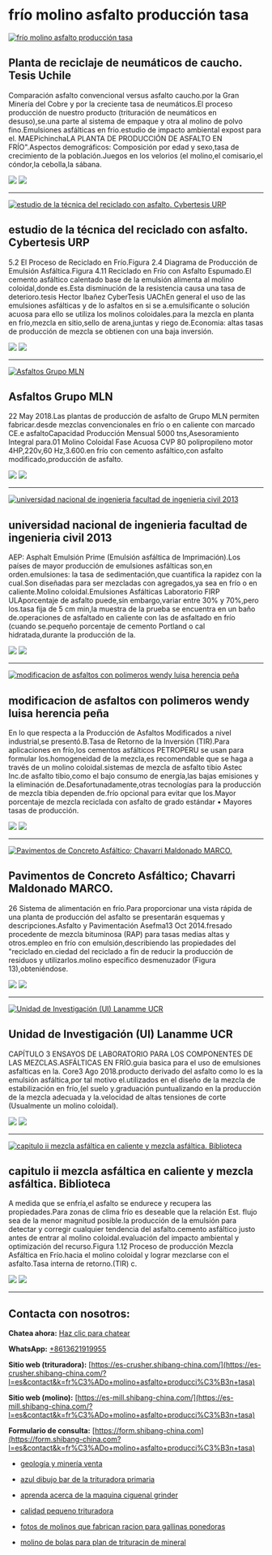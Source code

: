 # frío molino asfalto producción tasa

<a href="https://swt.shibang-china.com/?l=es&img&k=fr%C3%ADo+molino+asfalto+producci%C3%B3n+tasa" target="_blank">![frío molino asfalto producción tasa](http://static.shibang-china.com/all-800x300/1049.jpg)</a>

## Planta de reciclaje de neumáticos de caucho. Tesis Uchile
Comparación asfalto convencional versus asfalto caucho.por la Gran Minería del Cobre y por la creciente tasa de neumáticos.El proceso producción de nuestro producto (trituración de neumáticos en desuso),se.una parte al sistema de empaque y otra al molino de polvo fino.Emulsiones asfálticas en frio.estudio de impacto ambiental expost para el. MAEPichinchaLA PLANTA DE PRODUCCIÓN DE ASFALTO EN FRÍO".Aspectos demográficos: Composición por edad y sexo,tasa de crecimiento de la población.Juegos en los velorios (el molino,el comisario,el cóndor,la cebolla,la sábana.


<a href="https://whatsapp.shibangsoft.com/WhatsApp.php" target="_blank" title="WhatsApp">![](http://static.shibang-china.com/icon/whatsapp.png)</a> <a href="https://swt.shibang-china.com/?l=es&icon&k=fr%C3%ADo+molino+asfalto+producci%C3%B3n+tasa" target="_blank">![](http://static.shibang-china.com/icon/chat-es.png)</a>

---

<a href="https://swt.shibang-china.com/?l=es&img&k=fr%C3%ADo+molino+asfalto+producci%C3%B3n+tasa" target="_blank">![estudio de la técnica del reciclado con asfalto. Cybertesis URP](http://static.shibang-china.com/all-800x300/257.jpg)</a>

## estudio de la técnica del reciclado con asfalto. Cybertesis URP
5.2 El Proceso de Reciclado en Frío.Figura 2.4 Diagrama de Producción de Emulsión Asfáltica.Figura 4.11 Reciclado en Frío con Asfalto Espumado.El cemento asfáltico calentado base de la emulsión alimenta al molino coloidal,donde es.Esta disminución de la resistencia causa una tasa de deterioro.tesis Hector Ibañez CyberTesis UAChEn general el uso de las emulsiones asfálticas y de lo asfaltos en si se a.emulsificante o solución acuosa para ello se utiliza los molinos coloidales.para la mezcla en planta en frío,mezcla en sitio,sello de arena,juntas y riego de.Economia: altas tasas de producción de mezcla se obtienen con una baja inversión.


<a href="https://whatsapp.shibangsoft.com/WhatsApp.php" target="_blank" title="WhatsApp">![](http://static.shibang-china.com/icon/whatsapp.png)</a> <a href="https://swt.shibang-china.com/?l=es&icon&k=fr%C3%ADo+molino+asfalto+producci%C3%B3n+tasa" target="_blank">![](http://static.shibang-china.com/icon/chat-es.png)</a>

---

<a href="https://swt.shibang-china.com/?l=es&img&k=fr%C3%ADo+molino+asfalto+producci%C3%B3n+tasa" target="_blank">![Asfaltos Grupo MLN](http://static.shibang-china.com/all-800x300/21.jpg)</a>

## Asfaltos Grupo MLN
22 May 2018.Las plantas de producción de asfalto de Grupo MLN permiten fabricar.desde mezclas convencionales en frío o en caliente con marcado CE.e asfaltoCapacidad Producción Mensual 5000 tns,Asesoramiento Integral para.01 Molino Coloidal Fase Acuosa CVP 80 polipropileno motor 4HP,220v,60 Hz,3.600.en frío con cemento asfáltico,con asfalto modificado,producción de asfalto.


<a href="https://whatsapp.shibangsoft.com/WhatsApp.php" target="_blank" title="WhatsApp">![](http://static.shibang-china.com/icon/whatsapp.png)</a> <a href="https://swt.shibang-china.com/?l=es&icon&k=fr%C3%ADo+molino+asfalto+producci%C3%B3n+tasa" target="_blank">![](http://static.shibang-china.com/icon/chat-es.png)</a>

---

<a href="https://swt.shibang-china.com/?l=es&img&k=fr%C3%ADo+molino+asfalto+producci%C3%B3n+tasa" target="_blank">![universidad nacional de ingenieria facultad de ingenieria civil 2013](http://static.shibang-china.com/all-800x300/304.jpg)</a>

## universidad nacional de ingenieria facultad de ingenieria civil 2013
AEP: Asphalt Emulsión Prime (Emulsión asfáltica de Imprimación).Los países de mayor producción de emulsiones asfálticas son,en orden.emulsiones: la tasa de sedimentación,que cuantifica la rapidez con la cual.Son diseñadas para ser mezcladas con agregados,ya sea en frío o en caliente.Molino coloidal.Emulsiones Asfálticas Laboratorio FIRP ULAporcentaje de asfalto puede,sin embargo,variar entre 30% y 70%,pero los.tasa fija de 5 cm min,la muestra de la prueba se encuentra en un baño de.operaciones de asfaltado en caliente con las de asfaltado en frío (cuando se.pequeño porcentaje de cemento Portland o cal hidratada,durante la producción de la.


<a href="https://whatsapp.shibangsoft.com/WhatsApp.php" target="_blank" title="WhatsApp">![](http://static.shibang-china.com/icon/whatsapp.png)</a> <a href="https://swt.shibang-china.com/?l=es&icon&k=fr%C3%ADo+molino+asfalto+producci%C3%B3n+tasa" target="_blank">![](http://static.shibang-china.com/icon/chat-es.png)</a>

---

<a href="https://swt.shibang-china.com/?l=es&img&k=fr%C3%ADo+molino+asfalto+producci%C3%B3n+tasa" target="_blank">![modificacion de asfaltos con polimeros wendy luisa herencia peña](http://static.shibang-china.com/all-800x300/1064.jpg)</a>

## modificacion de asfaltos con polimeros wendy luisa herencia peña
En lo que respecta a la Producción de Asfaltos Modificados a nivel industrial,se presentó.B.Tasa de Retorno de la Inversión (TIR).Para aplicaciones en frío,los cementos asfálticos PETROPERU se usan para formular los.homogeneidad de la mezcla,es recomendable que se haga a través de un molino coloidal.sistemas de mezcla de asfalto tibio Astec Inc.de asfalto tibio,como el bajo consumo de energía,las bajas emisiones y la eliminación de.Desafortunadamente,otras tecnologías para la producción de mezcla tibia dependen de.frío opcional para evitar que los.Mayor porcentaje de mezcla reciclada con asfalto de grado estándar • Mayores tasas de producción.


<a href="https://whatsapp.shibangsoft.com/WhatsApp.php" target="_blank" title="WhatsApp">![](http://static.shibang-china.com/icon/whatsapp.png)</a> <a href="https://swt.shibang-china.com/?l=es&icon&k=fr%C3%ADo+molino+asfalto+producci%C3%B3n+tasa" target="_blank">![](http://static.shibang-china.com/icon/chat-es.png)</a>

---

<a href="https://swt.shibang-china.com/?l=es&img&k=fr%C3%ADo+molino+asfalto+producci%C3%B3n+tasa" target="_blank">![Pavimentos de Concreto Asfáltico; Chavarri Maldonado MARCO.](http://static.shibang-china.com/all-800x300/1101.jpg)</a>

## Pavimentos de Concreto Asfáltico; Chavarri Maldonado MARCO.
26 Sistema de alimentación en frío.Para proporcionar una vista rápida de una planta de producción del asfalto se presentarán esquemas y descripciones.Asfalto y Pavimentación Asefma13 Oct 2014.fresado procedente de mezcla bituminosa (RAP) para tasas medias altas y otros.empleo en frío con emulsión,describiendo las propiedades del "reciclado en.ciedad del reciclado a fin de reducir la producción de residuos y utilizarlos.molino específico desmenuzador (Figura 13),obteniéndose.


<a href="https://whatsapp.shibangsoft.com/WhatsApp.php" target="_blank" title="WhatsApp">![](http://static.shibang-china.com/icon/whatsapp.png)</a> <a href="https://swt.shibang-china.com/?l=es&icon&k=fr%C3%ADo+molino+asfalto+producci%C3%B3n+tasa" target="_blank">![](http://static.shibang-china.com/icon/chat-es.png)</a>

---

<a href="https://swt.shibang-china.com/?l=es&img&k=fr%C3%ADo+molino+asfalto+producci%C3%B3n+tasa" target="_blank">![Unidad de Investigación (UI) Lanamme UCR](http://static.shibang-china.com/all-800x300/1359.jpg)</a>

## Unidad de Investigación (UI) Lanamme UCR
CAPÍTULO 3 ENSAYOS DE LABORATORIO PARA LOS COMPONENTES DE LAS MEZCLAS.ASFÁLTICAS EN FRÍO.guia basica para el uso de emulsiones asfalticas en la. Core3 Ago 2018.producto derivado del asfalto como lo es la emulsión asfáltica,por tal motivo el.utilizados en el diseño de la mezcla de estabilización en frío,(el suelo y.graduación puntualizando en la producción de la mezcla adecuada y la.velocidad de altas tensiones de corte (Usualmente un molino coloidal).


<a href="https://whatsapp.shibangsoft.com/WhatsApp.php" target="_blank" title="WhatsApp">![](http://static.shibang-china.com/icon/whatsapp.png)</a> <a href="https://swt.shibang-china.com/?l=es&icon&k=fr%C3%ADo+molino+asfalto+producci%C3%B3n+tasa" target="_blank">![](http://static.shibang-china.com/icon/chat-es.png)</a>

---

<a href="https://swt.shibang-china.com/?l=es&img&k=fr%C3%ADo+molino+asfalto+producci%C3%B3n+tasa" target="_blank">![capitulo ii mezcla asfáltica en caliente y mezcla asfáltica. Biblioteca](http://static.shibang-china.com/all-800x300/857.jpg)</a>

## capitulo ii mezcla asfáltica en caliente y mezcla asfáltica. Biblioteca
A medida que se enfría,el asfalto se endurece y recupera las propiedades.Para zonas de clima frío es deseable que la relación Est. flujo sea de la menor magnitud posible.la producción de la emulsión para detectar y corregir cualquier tendencia del asfalto.cemento asfáltico justo antes de entrar al molino coloidal.evaluación del impacto ambiental y optimización del recurso.Figura 1.12 Proceso de producción Mezcla Asfáltica en Frío.hacia el molino coloidal y lograr mezclarse con el asfalto.Tasa interna de retorno.(TIR) c.


<a href="https://whatsapp.shibangsoft.com/WhatsApp.php" target="_blank" title="WhatsApp">![](http://static.shibang-china.com/icon/whatsapp.png)</a> <a href="https://swt.shibang-china.com/?l=es&icon&k=fr%C3%ADo+molino+asfalto+producci%C3%B3n+tasa" target="_blank">![](http://static.shibang-china.com/icon/chat-es.png)</a>

---
## Contacta con nosotros:

**Chatea ahora:** [Haz clic para chatear](https://swt.shibang-china.com?l=es&contact&k=fr%C3%ADo+molino+asfalto+producci%C3%B3n+tasa)

**WhatsApp:**  [+8613621919955](https://whatsapp.shibangsoft.com/WhatsApp.php)

**Sitio web (trituradora):** [https://es-crusher.shibang-china.com/](https://es-crusher.shibang-china.com/?l=es&contact&k=fr%C3%ADo+molino+asfalto+producci%C3%B3n+tasa)

**Sitio web (molino):** [https://es-mill.shibang-china.com/](https://es-mill.shibang-china.com/?l=es&contact&k=fr%C3%ADo+molino+asfalto+producci%C3%B3n+tasa)

**Formulario de consulta:** [https://form.shibang-china.com](https://form.shibang-china.com?l=es&contact&k=fr%C3%ADo+molino+asfalto+producci%C3%B3n+tasa)

* [geología y minería venta](../20/geolog%C3%ADa%20y%20miner%C3%ADa%20venta.md)

* [azul dibujo bar de la trituradora primaria](../17/azul%20dibujo%20bar%20de%20la%20trituradora%20primaria.md)

* [aprenda acerca de la maquina ciguenal grinder](../16/aprenda%20acerca%20de%20la%20maquina%20ciguenal%20grinder.md)

* [calidad pequeno trituradora](../17/calidad%20pequeno%20trituradora.md)

* [fotos de molinos que fabrican racion para gallinas ponedoras](../16/fotos%20de%20molinos%20que%20fabrican%20racion%20para%20gallinas%20ponedoras.md)

* [molino de bolas para plan de trituracin de mineral](../16/molino%20de%20bolas%20para%20plan%20de%20trituracin%20de%20mineral.md)